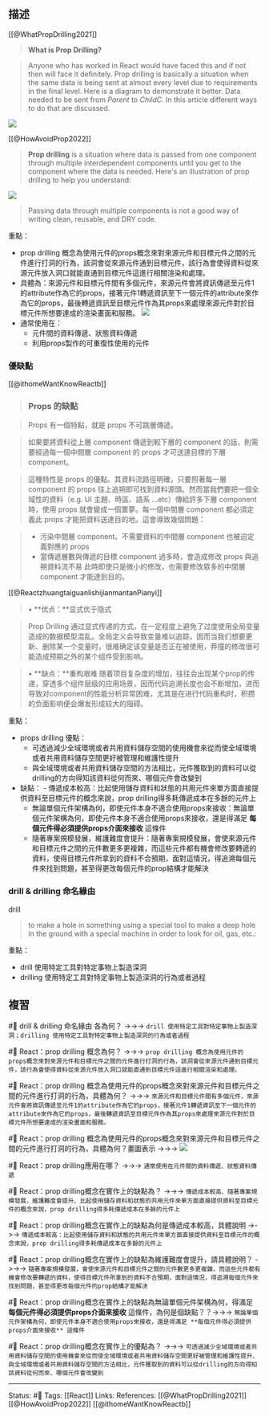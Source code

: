 ## 描述

[[@WhatPropDrilling2021]]
> **What is Prop Drilling?**

> Anyone who has worked in React would have faced this and if not then will face it definitely. Prop drilling is basically a situation when the same data is being sent at almost every level due to requirements in the final level. Here is a diagram to demonstrate it better. Data needed to be sent from _Parent_ to _ChildC._ In this article different ways to do that are discussed.


![](https://media.geeksforgeeks.org/wp-content/uploads/20210618101141/Untitled.png)



[[@HowAvoidProp2022]]
> **Prop drilling** is a situation where data is passed from one component through multiple interdependent components until you get to the component where the data is needed. Here's an illustration of prop drilling to help you understand:  

![](https://lh5.googleusercontent.com/K1veBT9r_aQPq_iYI9MdtljbsBu8egv7n8cu78fWqzL0POVn2xb66r_gEFgJ8qg9FxphsGFqNZIDQ3QZ0zuT-XtEcrpNVZylXvxhDTPAySL8_FJWiIGHlcXggcHYCFKaQeNp8HRQvCZZQHRULaf8_vtg8mgyZElVhkSiUYgicFQ0mo6zPgGve9-Pcg)

> Passing data through multiple components is not a good way of writing clean, reusable, and DRY code.






重點：
- prop drilling 概念為使用元件的props概念來對來源元件和目標元件之間的元件進行打洞的行為，該洞會從來源元件通到目標元件，該行為會使得資料從來源元件放入洞口就能直通到目標元件這進行相關渲染和處理。
- 具體為：來源元件和目標元件間有多個元件，來源元件會將資訊傳遞至元件1的attribute作為它的props，接著元件1轉遞資訊至下一個元件的attribute來作為它的props，最後轉遞資訊至目標元件作為其props來處理來源元件對於目標元件所想要達成的渲染畫面和服務。
![](https://media.geeksforgeeks.org/wp-content/uploads/20210618101141/Untitled.png)
- 通常使用在：
	- 元件間的資料傳遞、狀態資料傳遞
	- 利用props製作的可重復性使用的元件




### 優缺點

[[@ithomeWantKnowReactb]]
> ### Props 的缺點

> Props 有一個特點，就是 props 不可跳層傳遞。

> 如果要將資料從上層 component 傳遞到較下層的 component 的話，則需要經過每一個中間層 component 的 props 才可送達目標的下層 component。

> 這種特性是 props 的優點。其資料流路徑明確，只要照著每一層 component 的 props 往上追朔即可找到資料源頭。然而當我們要把一個全域性的資料（e.g. UI 主題、時區、語系 ...etc）傳給許多下層 component 時，使用 props 就會變成一個噩夢。每一個中間層 component 都必須定義此 props 才能把資料送達目的地。這會導致幾個問題：

>-   污染中間層 component。不需要資料的中間層 component 也被迫定義對應的 props  
>-   當傳遞層數與傳遞的目標 component 過多時，會造成修改 props 與追朔資料流不易
    此時即使只是微小的修改，也需要修改眾多的中間層 component 才能達到目的。



[[@ReactzhuangtaiguanlishijianmantanPianyi]]
> • **优点：**显式优于隐式

> Prop Drilling 通过显式传递的方式，在一定程度上避免了过度使用全局变量造成的数据模型混乱。全局定义会导致变量难以追踪，因而当我们想要更新、删除某一个变量时，很难确定该变量是否正在被使用，莽撞的修改很可能造成预期之外的某个组件受到影响。

> • **缺点：**重构艰难
> 随着项目复杂度的增加，往往会出现某个prop的传递，穿透多个组件层级的应用场景，因而代码追溯长度也会不断增加，进而导致对component的性能分析异常困难，尤其是在进行代码重构时，积攒的负面影响便会爆发形成较大的阻碍。


重點：
- props drilling 優點：
	- 可透過減少全域環境或者共用資料儲存空間的使用機會來從而使全域環境或者共用資料儲存空間更好被管理和維護性提升
	- 與全域環境或者共用資料儲存空間的方法相比，元件獲取到的資料可以從drilling的方向得知該資料從何而來、哪個元件會改變到
- 缺點：
		- 傳遞成本較高：比起使用儲存資料和狀態的共用元件來單方面直接提供資料至目標元件的概念來說，prop drilling得多耗傳遞成本在多餘的元件上
	- 無論單個元件架構為何，即使元件本身不適合使用props來接收：無論單個元件架構為何，即使元件本身不適合使用props來接收，還是得滿足 **每個元件得必須提供props介面來接收** 這條件
	- 隨著專案規模發展，維護難度會提升：隨著專案規模發展，會使來源元件和目標元件之間的元件數更多更複雜，而這些元件都有機會修改要轉遞的資料，使得目標元件所拿到的資料不合預期，面對這情況，得追溯每個元件來找到問題，甚至得更改每個元件的prop結構才能解決



### drill & drilling 命名緣由

drill
> to make a hole in something using a special tool
> to make a deep hole in the ground with a special machine in order to look for oil, gas, etc.:

重點：
- drill 使用特定工具對特定事物上製造深洞
- drilling 使用特定工具對特定事物上製造深洞的行為或者過程

## 複習

#🧠 drill & drilling 命名緣由 各為何？ ->->-> `drill 使用特定工具對特定事物上製造深洞；drilling 使用特定工具對特定事物上製造深洞的行為或者過程`
<!--SR:!2024-07-07,327,248-->

#🧠 React：prop drilling 概念為何？ ->->-> `prop drilling 概念為使用元件的props概念來對來源元件和目標元件之間的元件進行打洞的行為，該洞會從來源元件通到目標元件，該行為會使得資料從來源元件放入洞口就能直通到目標元件這進行相關渲染和處理。`
<!--SR:!2023-09-13,156,250-->

#🧠 React：prop drilling 概念為使用元件的props概念來對來源元件和目標元件之間的元件進行打洞的行為，具體為何？ ->->-> `來源元件和目標元件間有多個元件，來源元件會將資訊傳遞至元件1的attribute作為它的props，接著元件1轉遞資訊至下一個元件的attribute來作為它的props，最後轉遞資訊至目標元件作為其props來處理來源元件對於目標元件所想要達成的渲染畫面和服務。`
<!--SR:!2023-10-28,186,250-->

#🧠 React：prop drilling 概念為使用元件的props概念來對來源元件和目標元件之間的元件進行打洞的行為，具體為何？畫圖表示 ->->-> ![](https://media.geeksforgeeks.org/wp-content/uploads/20210618101141/Untitled.png)
<!--SR:!2023-11-01,62,228-->

#🧠 React：prop drilling應用在哪？ ->->-> `通常使用在元件間的資料傳遞、狀態資料傳遞`
<!--SR:!2024-08-03,342,248-->

#🧠 React：prop drilling概念在實作上的缺點為？ ->->-> `傳遞成本較高、隨著專案規模發展，維護難度會提升、比起使用儲存資料和狀態的共用元件來單方面直接提供資料至目標元件的概念來說，prop drilling得多耗傳遞成本在多餘的元件上`
<!--SR:!2023-11-13,144,210-->

#🧠 React：prop drilling概念在實作上的缺點為何是傳遞成本較高，具體說明 ->->-> `傳遞成本較高：比起使用儲存資料和狀態的共用元件來單方面直接提供資料至目標元件的概念來說，prop drilling得多耗傳遞成本在多餘的元件上`
<!--SR:!2023-06-05,90,228-->


#🧠 React：prop drilling概念在實作上的缺點為維護難度會提升，請具體說明？ ->->-> `隨著專案規模發展，會使來源元件和目標元件之間的元件數更多更複雜，而這些元件都有機會修改要轉遞的資料，使得目標元件所拿到的資料不合預期，面對這情況，得追溯每個元件來找到問題，甚至得更改每個元件的prop結構才能解決`
<!--SR:!2024-03-28,272,248-->

#🧠 React：prop drilling概念在實作上的缺點為無論單個元件架構為何，得滿足 **每個元件得必須提供props介面來接收** 這條件，為何是個缺點？？->->-> `無論單個元件架構為何，即使元件本身不適合使用props來接收，還是得滿足 **每個元件得必須提供props介面來接收** 這條件`
<!--SR:!2024-08-10,341,248-->

#🧠 React：prop drilling概念在實作上的優點為？ ->->-> `可透過減少全域環境或者共用資料儲存空間的使用機會來從而使全域環境或者共用資料儲存空間更好被管理和維護性提升、與全域環境或者共用資料儲存空間的方法相比，元件獲取到的資料可以從drilling的方向得知該資料從何而來、哪個元件會改變到`
<!--SR:!2023-10-20,50,208-->







---
Status: #🌱 
Tags:
[[React]]
Links:
References:
[[@WhatPropDrilling2021]]
[[@HowAvoidProp2022]]
[[@ithomeWantKnowReactb]]